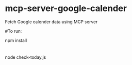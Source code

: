 # mcp-server-google-calender
Fetch Google calender data using MCP server

#To run:

npm install
#
node check-today.js